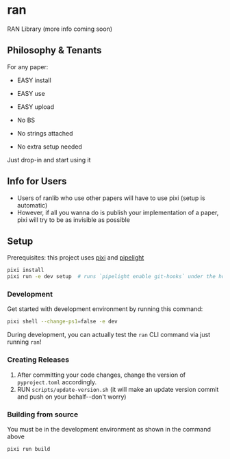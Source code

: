 # ran

RAN Library (more info coming soon)

## Philosophy & Tenants

For any paper:

- EASY install
- EASY use
- EASY upload

- No BS
- No strings attached
- No extra setup needed

Just drop-in and start using it

## Info for Users

- Users of ranlib who use other papers will have to use pixi (setup is automatic)
- However, if all you wanna do is publish your implementation of a paper, pixi will try to be as invisible as possible

## Setup

Prerequisites: this project uses [pixi](https://pixi.sh) and [pipelight](https://pipelight.dev)

```bash
pixi install
pixi run -e dev setup  # runs `pipelight enable git-hooks` under the hood (MANDATORY)
```

### Development

Get started with development environment by running this command:

```bash
pixi shell --change-ps1=false -e dev
```

During development, you can actually test the `ran` CLI command via just running `ran`!

### Creating Releases

1. After committing your code changes, change the version of `pyproject.toml` accordingly.
2. RUN `scripts/update-version.sh` (it will make an update version commit and push on your behalf--don't worry)

### Building from source

You must be in the development environment as shown in the command above

```bash
pixi run build
```

